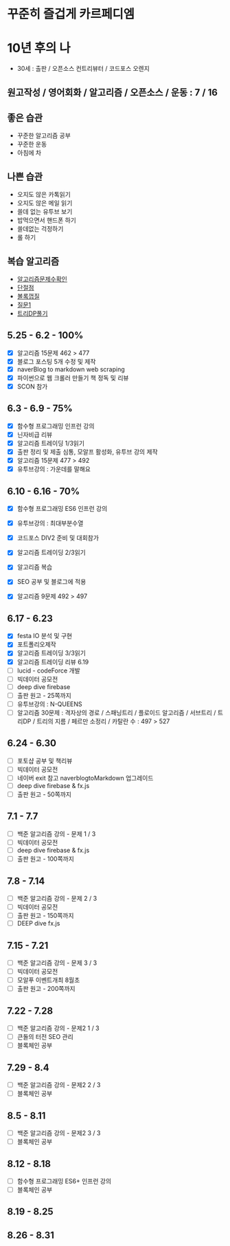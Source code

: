 # 꾸준히 즐겁게 카르페디엠

# 10년 후의 나
 - 30세 : 출판 / 오픈소스 컨트리뷰터 / 코드포스 오렌지
## 원고작성 / 영어회화 / 알고리즘 / 오픈소스 / 운동 : 7 / 16

## 좋은 습관
 - 꾸준한 알고리즘 공부
 - 꾸준한 운동 
 - 아침에 차

## 나쁜 습관
 - 오지도 않은 카톡읽기
 - 오지도 않은 메일 읽기
 - 쓸데 없는 유투브 보기
 - 밥먹으면서 핸드폰 하기
 - 쓸데없는 걱정하기
 - 롤 하기

## 복습 알고리즘
 - [알고리즘문제수확인](https://www.acmicpc.net/user/zagabi) 
 - [단절점](https://jason9319.tistory.com/119)    
 - [볼록껍질](https://www.acmicpc.net/source/11129753)  
 - [질문1](https://www.crocus.co.kr/837) 
 - [트리DP풀기](https://www.acmicpc.net/problem/1949)

## 5.25 - 6.2 - 100%
 - [x] 알고리즘 15문제 462 > 477
 - [x] 블로그 포스팅 5개 수정 및 제작 
 - [x] naverBlog to markdown web scraping
 - [x] 파이썬으로 웹 크롤러 만들기 책 정독 및 리뷰
 - [x] SCON 참가 

## 6.3 - 6.9 - 75%
 - [x] 함수형 프로그래밍 인프런 강의 
 - [x] 닌자비급 리뷰 
 - [x] 알고리즘 트레이딩 1/3읽기
 - [x] 출판 정리 및 제출 심통, 모알프 활성화, 유투브 강의 제작
 - [x] 알고리즘 15문제 477 > 492
 - [x] 유투브강의 : 가운데를 말해요

## 6.10 - 6.16 - 70%
 - [x] 함수형 프로그래밍 ES6 인프런 강의
 - [x] 유투브강의 : 최대부분수열
 - [x] 코드포스 DIV2 준비 및 대회참가
 - [x] 알고리즘 트레이딩 2/3읽기 
 - [x] 알고리즘 복습
 - [x] SEO 공부 및 블로그에 적용 
 - [x] 알고리즘 9문제 492 > 497 


## 6.17 - 6.23  
 - [x] festa IO 분석 및 구현  
 - [x] 포트폴리오제작
 - [x] 알고리즘 트레이딩 3/3읽기 
 - [x] 알고리즘 트레이딩 리뷰 6.19  
 - [ ] lucid - codeForce 개발  
 - [ ] 빅데이터 공모전
 - [ ] deep dive firebase
 - [ ] 출판 원고 - 25쪽까지
 - [ ] 유투브강의 : N-QUEENS
 - [ ] 알고리즘 30문제 : 격자상의 경로 / 스패닝트리 / 플로이드 알고리즘 / 서브트리 / 트리DP / 트리의 지름 / 페르만 소정리 / 카탈란 수 : 497 > 527

## 6.24 - 6.30
 - [ ] 포토샵 공부 및 책리뷰
 - [ ] 빅데이터 공모전
 - [ ] 네이버 exit 참고 naverblogtoMarkdown 업그레이드 
 - [ ] deep dive firebase & fx.js
 - [ ] 출판 원고 - 50쪽까지

## 7.1 - 7.7
 - [ ] 백준 알고리즘 강의 - 문제 1 / 3
 - [ ] 빅데이터 공모전
 - [ ] deep dive firebase & fx.js
 - [ ] 출판 원고 - 100쪽까지
 
## 7.8 - 7.14
 - [ ] 백준 알고리즘 강의 - 문제 2 / 3
 - [ ] 빅데이터 공모전
 - [ ] 출판 원고 - 150쪽까지
 - [ ] DEEP dive fx.js
 
## 7.15 - 7.21
 - [ ] 백준 알고리즘 강의 - 문제 3 / 3
 - [ ] 빅데이터 공모전
 - [ ] 모알푸 이벤트개최 8월초
 - [ ] 출판 원고 - 200쪽까지

## 7.22 - 7.28 
 - [ ] 백준 알고리즘 강의 - 문제2 1 / 3
 - [ ] 큰돌의 터전 SEO 관리
 - [ ] 블록체인 공부

## 7.29 - 8.4
 - [ ] 백준 알고리즘 강의 - 문제2 2 / 3
 - [ ] 블록체인 공부

## 8.5 - 8.11
 - [ ] 백준 알고리즘 강의 - 문제2 3 / 3
 - [ ] 블록체인 공부

## 8.12 - 8.18 
 - [ ] 함수형 프로그래밍 ES6+ 인프런 강의 
 - [ ] 블록체인 공부

## 8.19 - 8.25
## 8.26 - 8.31
 